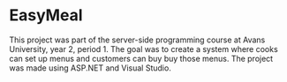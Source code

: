 # EasyMeal

This project was part of the server-side programming course at Avans University, year 2, period 1. The goal was to create a system where cooks can set up menus and customers can buy buy those menus. The project was made using ASP.NET and Visual Studio.  
